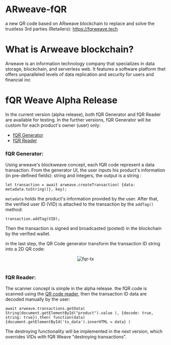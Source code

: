 # ARweave-fQR
a new QR code based on ARweave blockchain to replace and solve the trustless 3rd parties (Retailers): https://fqrweave.tech

<h1>What is Arweave blockchain?</h1>
<p>Arweave is an information technology company that specializes in data storage, blockchain, and serverless web. It features a software platform thet offers unparalleled levels of data replication and security for users and financial inc</p>

<h1>fQR Weave Alpha Release</h1>
<p>In the current version (alpha release), both fQR Generator and fQR Reader are available for testing. In the further versions, fQR Generator will be custom for each
product's owner (user) only:</p>
<ul>
  <li> <a href="https://hjyckowqnnzrgirl3sqwz65youx2t75fsaojrea2odcjos5xjf3q.arweave.net/OnAlOtBrcxMiK9yhbPu4dS-p_6WQHJiQGnDEl0u3SXc">fQR Generator</a> </li>
  <li> <a href="https://ahuakhbrcivsfiiwvukizwxihgtm7voycntibfrtog2a53oeajba.arweave.net/AegFHDESKyKhFq0UjNroOabP1dgTZoCWM3G0Du3EAkI">fQR Reader</a> </li>
</ul>

 <h3>fQR Generator:</h3>
 Using arweave's blockweave concept, each fQR code represent a data transaction. From the generator UI, the user inputs his product's information (in pre-defined fields): string and integers, the output is a string :


`let transaction = await arweave.createTransaction( {data: metadata.toString()}, key);`

`metadata` holds the product's information provided by the user. After that, the verified user ID (VID) is attached to the transaction by the `addTag()` method:

`transaction.addTag(VID);`

Then the transaction is signed and broadcasted (posted) in the blockchain by the verified wallet.

in the last step, the QR Code generator transform the transaction ID string into a 2D QR code:

  <center><img src="https://i.ibb.co/P4jJbyL/fqr-tx.png" alt="fqr-tx" border="0"></center><br>

<h3>fQR Reader:</h3>
The scanner concept is simple in the alpha release. the fQR code is scanned using the <a href="https://github.com/wojak-frog/ARweave-fQR/blob/master/fqrReader/bundle.js">QR code reader</a>, then the transaction ID data are decoded manually by the user:

  `await arweave.transactions.getData( String(document.getElementById("product").value ), {decode: true, string: true}).then( function(data) {document.getElementById('tx_data').innerHTML = data} )`
  
The destroying functionality will be implemented in the next version, which overrides VIDs with fQR Weave "destroying transactions".
